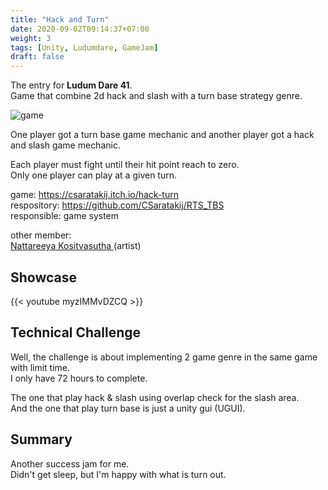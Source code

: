 ```yaml
---
title: "Hack and Turn"
date: 2020-09-02T09:14:37+07:00
weight: 3
tags: [Unity, Ludumdare, GameJam]
draft: false
---
```


The entry for __Ludum Dare 41__. \
Game that combine 2d hack and slash with a turn base strategy genre.

![game](/img/hk-intro.png)

<!--more-->

One player got a turn base game mechanic and another player got a hack and slash game mechanic.

Each player must fight until their hit point reach to zero. \
Only one player can play at a given turn.

game: https://csaratakij.itch.io/hack-turn \
respository: https://github.com/CSaratakij/RTS_TBS \
responsible: game system

other member: \
[Nattareeya Kositvasutha ](mailto:shufier.nk@gmail.com) (artist)

## Showcase
{{< youtube myzIMMvDZCQ >}}

## Technical Challenge
Well, the challenge is about implementing 2 game genre in the same game with limit time. \
I only have 72 hours to complete.

The one that play hack & slash using overlap check for the slash area. \
And the one that play turn base is just a unity gui (UGUI).

## Summary
Another success jam for me. \
Didn't get sleep, but I'm happy with what is turn out.

